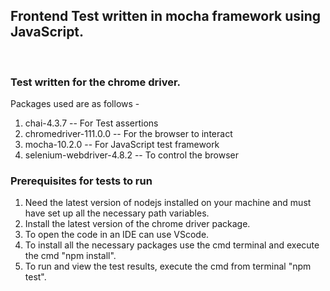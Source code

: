 ## Frontend Test written in mocha framework using JavaScript.
<br>

### Test written for the chrome driver.
Packages used are as follows -

1. chai-4.3.7 -- For Test assertions
2. chromedriver-111.0.0 -- For the browser to interact
3. mocha-10.2.0 -- For JavaScript test framework
4. selenium-webdriver-4.8.2 -- To control the browser

### Prerequisites for tests to run

1. Need the latest version of nodejs installed on your machine and must have set up all the necessary path variables.
2. Install the latest version of the chrome driver package.
3. To open the code in an IDE can use VScode.
4. To install all the necessary packages use the cmd terminal and execute the cmd "npm install".
5. To run and view the test results, execute the cmd from terminal "npm test".